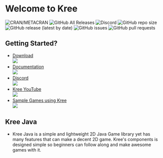 # Welcome to Kree
![CRAN/METACRAN](https://img.shields.io/cran/l/devtools?label=License&style=flat-square)
![GitHub All Releases](https://img.shields.io/github/downloads/jabo-bernardo/kree-java/total?label=Downloads&style=flat-square)
![Discord](https://img.shields.io/discord/698488380090089472?label=Discord&style=flat-square)
![GitHub repo size](https://img.shields.io/github/repo-size/jabo-bernardo/kree-java?label=File%20Size&style=flat-square)
![GitHub release (latest by date)](https://img.shields.io/github/v/release/jabo-bernardo/kree-java?label=Latest%20Release&style=flat-square)
![GitHub issues](https://img.shields.io/github/issues/jabo-bernardo/kree-java?label=Issues)
![GitHub pull requests](https://img.shields.io/github/issues-pr/jabo-bernardo/kree-java?label=Pull%20Requests&style=flat-square)
## Getting Started?
- [Download](https://github.com/jabo-bernardo/Kree-Java/releases) <br>
![](https://img.shields.io/badge/Download--success?link=https://github.com/jabo-bernardo/Kree-Java/&link=https://github.com/jabo-bernardo/Kree-Java/releases&style=flat-square)
- [Documentation](https://kree.gitbook.io/documentation/) <br>
![](https://img.shields.io/badge/Documentation--success?link=https://kree.gitbook.io/documentation/&style=flat-square)
- [Discord](https://discord.gg/m2hYa6F) <br>
![](https://img.shields.io/badge/Kree%20Discord--error?color=7289da&link=https://kree.gitbook.io/documentation/&style=flat-square)
- [Kree YouTube](https://www.youtube.com/channel/UCIcwkr2LgOXrCa7Ou0B9yeg) <br>
![](https://img.shields.io/badge/Kree%20Youtube--e?color=c4302b&link=https://kree.gitbook.io/documentation/&style=flat-square)
- [Sample Games using Kree](https://github.com/jabo-bernardo/Kree-Sample) <br>
![](https://img.shields.io/badge/Sample%20Games-1-success?link=https://kree.gitbook.io/documentation/&style=flat-square)

## Kree Java
- Kree Java is a simple and lightweight 2D Java Game library yet has many features that can make a decent 2D game. Kree's components is designed simple so beginners can follow along and make awesome games with it.
